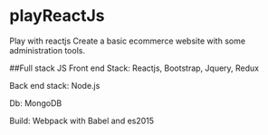 # playReactJs
Play with reactjs
Create a basic ecommerce website with some administration tools.

##Full stack JS
Front end Stack:
Reactjs, Bootstrap, Jquery, Redux

Back end stack:
Node.js

Db:
MongoDB

Build:
Webpack with Babel and es2015